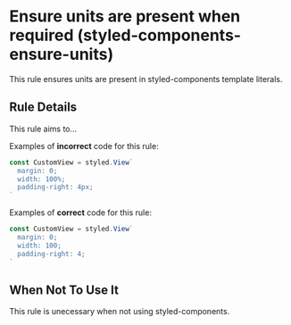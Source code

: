 # Ensure units are present when required (styled-components-ensure-units)

This rule ensures units are present in styled-components template literals.


## Rule Details

This rule aims to...

Examples of **incorrect** code for this rule:

```js
const CustomView = styled.View`
  margin: 0;
  width: 100%;
  padding-right: 4px;
`
```

Examples of **correct** code for this rule:

```js
const CustomView = styled.View`
  margin: 0;
  width: 100;
  padding-right: 4;
`
```

## When Not To Use It

This rule is unecessary when not using styled-components.

